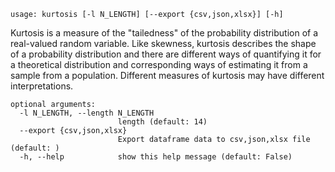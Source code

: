 ```text
usage: kurtosis [-l N_LENGTH] [--export {csv,json,xlsx}] [-h]
```
Kurtosis is a measure of the "tailedness" of the probability distribution of a real-valued random variable. Like skewness, kurtosis describes the shape of a probability distribution and there are different ways of quantifying it for a theoretical distribution and corresponding ways of estimating it from a sample from a population. Different measures of kurtosis may have different interpretations.
```
optional arguments:
  -l N_LENGTH, --length N_LENGTH
                        length (default: 14)
  --export {csv,json,xlsx}
                        Export dataframe data to csv,json,xlsx file (default: )
  -h, --help            show this help message (default: False)
```
